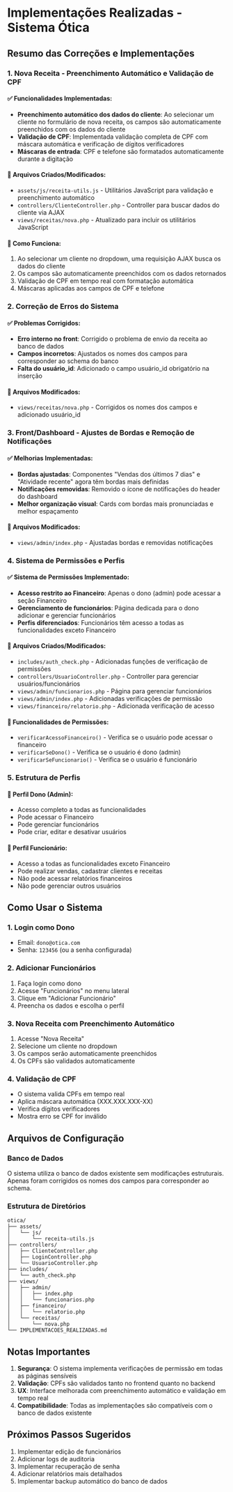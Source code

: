 # Implementações Realizadas - Sistema Ótica

## Resumo das Correções e Implementações

### 1. Nova Receita - Preenchimento Automático e Validação de CPF

#### ✅ Funcionalidades Implementadas:
- **Preenchimento automático dos dados do cliente**: Ao selecionar um cliente no formulário de nova receita, os campos são automaticamente preenchidos com os dados do cliente
- **Validação de CPF**: Implementada validação completa de CPF com máscara automática e verificação de dígitos verificadores
- **Máscaras de entrada**: CPF e telefone são formatados automaticamente durante a digitação

#### 📁 Arquivos Criados/Modificados:
- `assets/js/receita-utils.js` - Utilitários JavaScript para validação e preenchimento automático
- `controllers/ClienteController.php` - Controller para buscar dados do cliente via AJAX
- `views/receitas/nova.php` - Atualizado para incluir os utilitários JavaScript

#### 🔧 Como Funciona:
1. Ao selecionar um cliente no dropdown, uma requisição AJAX busca os dados do cliente
2. Os campos são automaticamente preenchidos com os dados retornados
3. Validação de CPF em tempo real com formatação automática
4. Máscaras aplicadas aos campos de CPF e telefone

### 2. Correção de Erros do Sistema

#### ✅ Problemas Corrigidos:
- **Erro interno no front**: Corrigido o problema de envio da receita ao banco de dados
- **Campos incorretos**: Ajustados os nomes dos campos para corresponder ao schema do banco
- **Falta do usuário_id**: Adicionado o campo usuário_id obrigatório na inserção

#### 📁 Arquivos Modificados:
- `views/receitas/nova.php` - Corrigidos os nomes dos campos e adicionado usuário_id

### 3. Front/Dashboard - Ajustes de Bordas e Remoção de Notificações

#### ✅ Melhorias Implementadas:
- **Bordas ajustadas**: Componentes "Vendas dos últimos 7 dias" e "Atividade recente" agora têm bordas mais definidas
- **Notificações removidas**: Removido o ícone de notificações do header do dashboard
- **Melhor organização visual**: Cards com bordas mais pronunciadas e melhor espaçamento

#### 📁 Arquivos Modificados:
- `views/admin/index.php` - Ajustadas bordas e removidas notificações

### 4. Sistema de Permissões e Perfis

#### ✅ Sistema de Permissões Implementado:
- **Acesso restrito ao Financeiro**: Apenas o dono (admin) pode acessar a seção Financeiro
- **Gerenciamento de funcionários**: Página dedicada para o dono adicionar e gerenciar funcionários
- **Perfis diferenciados**: Funcionários têm acesso a todas as funcionalidades exceto Financeiro

#### 📁 Arquivos Criados/Modificados:
- `includes/auth_check.php` - Adicionadas funções de verificação de permissões
- `controllers/UsuarioController.php` - Controller para gerenciar usuários/funcionários
- `views/admin/funcionarios.php` - Página para gerenciar funcionários
- `views/admin/index.php` - Adicionadas verificações de permissão
- `views/financeiro/relatorio.php` - Adicionada verificação de acesso

#### 🔧 Funcionalidades de Permissões:
- `verificarAcessoFinanceiro()` - Verifica se o usuário pode acessar o financeiro
- `verificarSeDono()` - Verifica se o usuário é dono (admin)
- `verificarSeFuncionario()` - Verifica se o usuário é funcionário

### 5. Estrutura de Perfis

#### 👤 Perfil Dono (Admin):
- Acesso completo a todas as funcionalidades
- Pode acessar o Financeiro
- Pode gerenciar funcionários
- Pode criar, editar e desativar usuários

#### 👤 Perfil Funcionário:
- Acesso a todas as funcionalidades exceto Financeiro
- Pode realizar vendas, cadastrar clientes e receitas
- Não pode acessar relatórios financeiros
- Não pode gerenciar outros usuários

## Como Usar o Sistema

### 1. Login como Dono
- Email: `dono@otica.com`
- Senha: `123456` (ou a senha configurada)

### 2. Adicionar Funcionários
1. Faça login como dono
2. Acesse "Funcionários" no menu lateral
3. Clique em "Adicionar Funcionário"
4. Preencha os dados e escolha o perfil

### 3. Nova Receita com Preenchimento Automático
1. Acesse "Nova Receita"
2. Selecione um cliente no dropdown
3. Os campos serão automaticamente preenchidos
4. Os CPFs são validados automaticamente

### 4. Validação de CPF
- O sistema valida CPFs em tempo real
- Aplica máscara automática (XXX.XXX.XXX-XX)
- Verifica dígitos verificadores
- Mostra erro se CPF for inválido

## Arquivos de Configuração

### Banco de Dados
O sistema utiliza o banco de dados existente sem modificações estruturais. Apenas foram corrigidos os nomes dos campos para corresponder ao schema.

### Estrutura de Diretórios
```
otica/
├── assets/
│   └── js/
│       └── receita-utils.js
├── controllers/
│   ├── ClienteController.php
│   ├── LoginController.php
│   └── UsuarioController.php
├── includes/
│   └── auth_check.php
├── views/
│   ├── admin/
│   │   ├── index.php
│   │   └── funcionarios.php
│   ├── financeiro/
│   │   └── relatorio.php
│   └── receitas/
│       └── nova.php
└── IMPLEMENTACOES_REALIZADAS.md
```

## Notas Importantes

1. **Segurança**: O sistema implementa verificações de permissão em todas as páginas sensíveis
2. **Validação**: CPFs são validados tanto no frontend quanto no backend
3. **UX**: Interface melhorada com preenchimento automático e validação em tempo real
4. **Compatibilidade**: Todas as implementações são compatíveis com o banco de dados existente

## Próximos Passos Sugeridos

1. Implementar edição de funcionários
2. Adicionar logs de auditoria
3. Implementar recuperação de senha
4. Adicionar relatórios mais detalhados
5. Implementar backup automático do banco de dados 